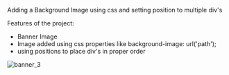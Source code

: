 Adding a Background Image using css and setting position to multiple div's

Features of the project:
- Banner Image
- Image added using css properties like background-image: url('path');
- using positions to place div's in proper order

![banner_3](https://user-images.githubusercontent.com/32956051/104030194-dcadb480-517f-11eb-90ab-a3bb0a325969.PNG)

